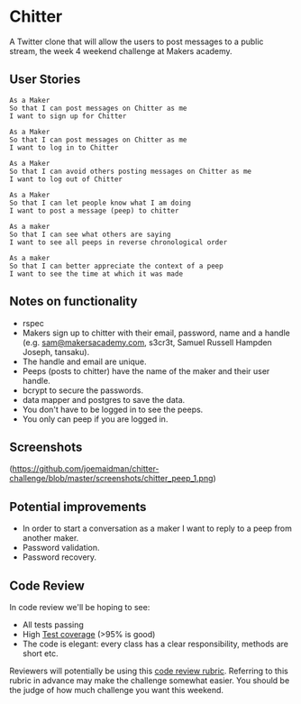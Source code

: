 Chitter
=======

A Twitter clone that will allow the users to post messages to a public stream, the week 4 weekend challenge at Makers academy.

User Stories
-------

```
As a Maker
So that I can post messages on Chitter as me
I want to sign up for Chitter

As a Maker
So that I can post messages on Chitter as me
I want to log in to Chitter

As a Maker
So that I can avoid others posting messages on Chitter as me
I want to log out of Chitter

As a Maker
So that I can let people know what I am doing  
I want to post a message (peep) to chitter

As a maker
So that I can see what others are saying  
I want to see all peeps in reverse chronological order

As a maker
So that I can better appreciate the context of a peep
I want to see the time at which it was made
```

Notes on functionality
------

* rspec
* Makers sign up to chitter with their email, password, name and a handle (e.g. sam@makersacademy.com, s3cr3t, Samuel Russell Hampden Joseph, tansaku).
* The handle and email are unique.
* Peeps (posts to chitter) have the name of the maker and their user handle.
* bcrypt to secure the passwords.
* data mapper and postgres to save the data.
* You don't have to be logged in to see the peeps.
* You only can peep if you are logged in.

Screenshots
-----------
(https://github.com/joemaidman/chitter-challenge/blob/master/screenshots/chitter_peep_1.png)

Potential improvements
-----
* In order to start a conversation as a maker I want to reply to a peep from another maker.
* Password validation.
* Password recovery.

Code Review
-----------

In code review we'll be hoping to see:

* All tests passing
* High [Test coverage](https://github.com/makersacademy/course/blob/master/pills/test_coverage.md) (>95% is good)
* The code is elegant: every class has a clear responsibility, methods are short etc.

Reviewers will potentially be using this [code review rubric](docs/review.md).  Referring to this rubric in advance may make the challenge somewhat easier.  You should be the judge of how much challenge you want this weekend.
